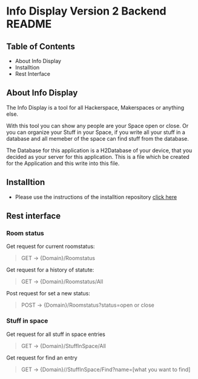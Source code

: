 # Info Display Version 2 Backend README

## Table of Contents

*  About Info Display
*  Installtion
*  Rest Interface

## About Info Display

The Info Display is a tool for all Hackerspace, Makerspaces or anything else.

With this tool you can show any people are your Space open or close. Or you can organize your Stuff in your Space, if you write all your stuff in a 
database and all memeber of the space can find stuff from the database. 

The Database for this application is a H2Database of your device, that you decided as your server for this application. This is a file which be created for the Application and this write into this file.


## Installtion

* Please use the instructions of the installtion repository [click here](https://github.com/freieslabor/Info_Display_V2.0_Installtion)

## Rest interface

### Room status

Get request for current roomstatus:
> GET -> {Domain}/Roomstatus

Get request for a history of statute:
> GET -> {Domain}/Roomstatus/All

Post request for set a new status:
> POST -> {Domain}/Roomstatus?status=open or close

### Stuff in space

Get request for all stuff in space entries
> GET -> {Domain}/StuffInSpace/All

Get request for find an entry
> GET -> {Domain}//StuffInSpace/Find?name=[what you want to find]




